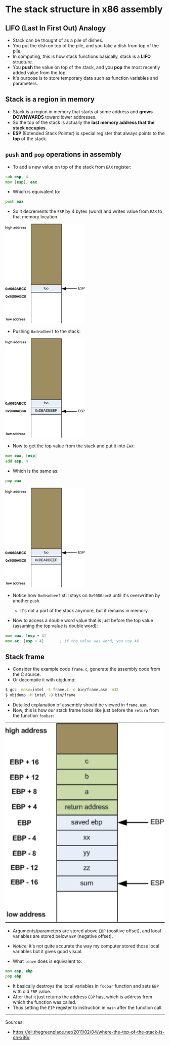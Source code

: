 # The stack structure in x86 assembly

## LIFO (Last In First Out) Analogy

- Stack can be thought of as a pile of dishes.
- You put the dish on top of the pile, and you take a dish from top of the pile.
- In computing, this is how stack functions basically, stack is a __LIFO__ structure.
- You __push__ the value on top of the stack, and you __pop__ the most recently added value from the top.
- It's purpose is to store temporary data such as function variables and parameters.

## Stack is a region in memory

- Stack is a region in memory that starts at some address and __grows DOWNWARDS__ toward lower addresses.
- So the top of the stack is actually the __last memory address that the stack occupies__.
- __ESP__ (Extended Stack Pointer) is special register that always points to the __top__ of the stack.

## `push` and `pop` operations in assembly

- To add a new value on top of the stack from `EAX` register:

```asm
sub esp, 4
mov [esp], eax
```

- Which is equivalent to:

```asm
push eax
```

- So it decrements the `ESP` by 4 bytes (word) and writes value from `EAX` to that memory location.

![stack1](scrs/stack1.png)

- Pushing `0xdeadbeef` to the stack:

![stack2](scrs/stack2.png)


- Now to get the top value from the stack and put it into `EAX`:

```asm
mov eax, [esp]
add esp, 4
```

- Which is the same as:

```asm
pop eax
```

![stack3](scrs/stack3.png)

- Notice how `0xdeadbeef` still stays on `0x9080abc8` until it's overwritten by another `push`.
    - It's not a part of the stack anymore, but it remains in memory.

- Now to access a double word value that is just before the top value (assuming the top value is double word):

```asm
mov eax, [esp + 4]
mov ax, [esp + 4]       ; if the value was word, you use AX
```

## Stack frame

- Consider the example code `frame.c`, generate the assembly code from the C source.
- Or decompile it with objdump:

```sh
$ gcc -masm=intel -S frame.c -o bin/frame.asm -m32
$ objdump -M intel -D bin/frame
```

- Detailed explanation of assembly should be viewed in `frame.asm`.
- Now, this is how our stack frame looks like just before the `return` from the function `foobar`:

![stackframe](scrs/stackframe.png)

- Arguments/parameters are stored above `EBP` (positive offset), and local variables are stored below `EBP` (negative offset).
- *Notice:* it's not quite accurate the way my computer stored those local variables but it gives good visual.

- What `leave` does is equivalent to:

```asm
mov esp, ebp
pop ebp
```

- It basically destroys the local variables in `foobar` function and sets `EBP` with old `EBP` value.
- After that it just returns the address `EBP` has, which is address from which the function was called.
- Thus setting the `EIP` register to instruction in `main` after the function call.





---

Sources:
- https://eli.thegreenplace.net/2011/02/04/where-the-top-of-the-stack-is-on-x86/
